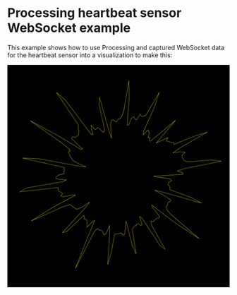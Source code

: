 # Processing heartbeat sensor WebSocket example

This example shows how to use Processing and captured WebSocket data for the heartbeat sensor into a visualization to make this:

![Processing heartbeat visualization](heartbeat_example_websocket.png)